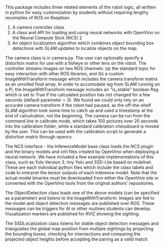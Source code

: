This package includes three related elements of the robot logic, all written in python for easy customization by students without requiring lengthy recompiles of ROS on Raspbian.
1. A camera controller class
2. A class and API for loading and using neural networks with OpenVino on the Neural Compute Stick (NCS) 2
3. An object localization algorithm which combines object bounding box detections with SLAM updates to localize objects on the map.

The camera class is in camera.py.  The user can optionally specify a distortion matrix for use with a fisheye or other lens on the robot.  The controller streams images on two ROS channels: (a) the standard topic for easy interaction with other ROS libraries, and (b) a custom ImageWithTransform message which includes the camera transform matrix as an unrolled float array.
In order to accomodate lag from SLAM running on a Pi, the ImageWithTransform message includes an "is_stable" boolean flag which is set to True if the calculated position has not changed for a few seconds (default parameter = 3).  We found we could only rely on an accurate camera transform if the robot had paused, as the off-the-shelf SLAM algorithm took some time to catch up and used a timestamp at the end of calculcation, not the beginning.
The camera can be run from the command line in calibrate mode, which takes 100 pictures over 20 seconds into the calibration folder, while a standard calibration chessboard is moved by the user.  This can be used with the calibration script to generate a distortion matrix through opencv.

The NCS interface - the InferenceModel base class loads the NCS plugin and the binary models and xml files created by OpenVino when deploying a neural network.  We have included a few example implementations of this class, such as Yolo Version 3, tiny Yolo and SSD-Lite based on mobilnet.  These are each individual python files which include the class labels and code to interpret the tensor outputs of each inference model.  Note that the actual model binaries must be downloaded from either the OpenVino site or converted with the OpenVino tools from the original authors' repositories.

The ObjectDetection class loads one of the above models (can be specified as a parameter) and listens to the ImageWithTransform.  Images are fed to the model and object detection messages are published over ROS.  These messages can be triggers for AI or other routines students can develop.  Visualization markers are published for RVIZ showing the sighting.

The SSDLocalization class listens for stable object detection messages and triangulates the global map position from multiple sightings by projecting the bounding boxes, checking for intersections and comparing the projected object heights before accepting the pairing as a valid match. 


